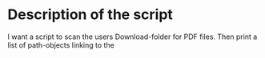 # Description of the script

I want a script to scan the users Download-folder for PDF files. Then print a list of path-objects linking to the 